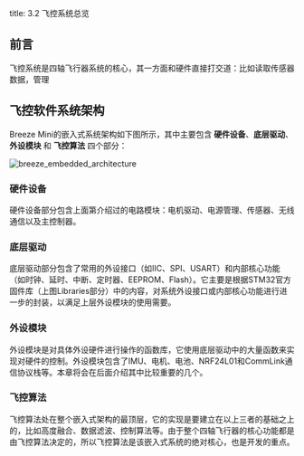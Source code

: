 title: 3.2 飞控系统总览

## 前言

飞控系统是四轴飞行器系统的核心，其一方面和硬件直接打交道：比如读取传感器数据，管理

## 飞控软件系统架构

Breeze Mini的嵌入式系统架构如下图所示，其中主要包含 **硬件设备**、**底层驱动**、**外设模块** 和 **飞控算法** 四个部分：

![breeze_embedded_architecture](https://microdynamics-1256406063.cos.ap-shanghai.myqcloud.com/breeze/embedded/breeze_embedded_architecture.png)

### **硬件设备**

硬件设备部分包含上面第介绍过的电路模块：电机驱动、电源管理、传感器、无线通信以及主控制器。

### **底层驱动**

底层驱动部分包含了常用的外设接口（如IIC、SPI、USART）和内部核心功能（如时钟、延时、中断、定时器、EEPROM、Flash）。它主要是根据STM32官方固件库（上图Libraries部分）中的内容，对系统外设接口或内部核心功能进行进一步的封装，以满足上层外设模块的使用需要。

### **外设模块**

外设模块是对具体外设硬件进行操作的函数库，它使用底层驱动中的大量函数来实现对硬件的控制。外设模块包含了IMU、电机、电池、NRF24L01和CommLink通信协议栈等。本章将会在后面介绍其中比较重要的几个。

### **飞控算法**

飞控算法处在整个嵌入式架构的最顶层，它的实现是要建立在以上三者的基础之上的，比如高度融合、数据滤波、控制算法等。由于整个四轴飞行器的核心功能都是由飞控算法决定的，所以飞控算法是该嵌入式系统的绝对核心，也是开发的重点。

